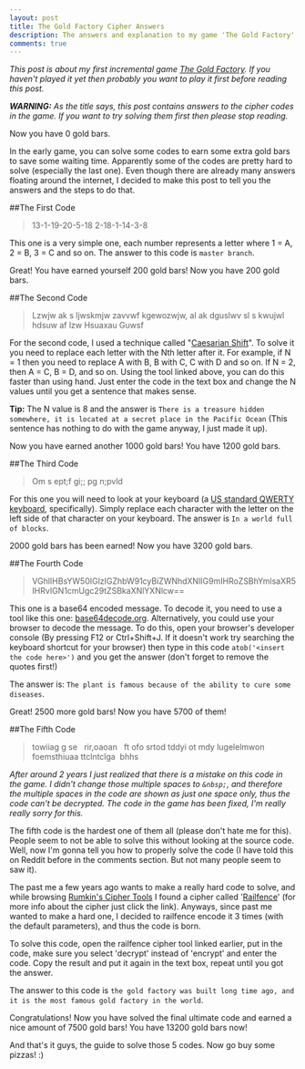 ```yaml
---
layout: post
title: The Gold Factory Cipher Answers
description: The answers and explanation to my game 'The Gold Factory'
comments: true
---
```


<script>
window.onload = function() {
	var gold = 0;
	update();
	setInterval(function() {
		gold++;
		update();
	}, 1000)
	function update() {
		document.getElementById("gb").innerHTML = gold;
		document.getElementById("gb-200").innerHTML = gold + 200;
		document.getElementById("gb-1200").innerHTML = gold + 1200;
		document.getElementById("gb-3200").innerHTML = gold + 3200;
		document.getElementById("gb-5700").innerHTML = gold + 5700;
		document.getElementById("gb-13200").innerHTML = gold + 13200;
	}
};
</script>

*This post is about my first incremental game [The Gold Factory](http://gamehelp16.github.io/thegoldfactory/). If you haven't played it yet then probably you want to play it first before reading this post.*

***WARNING:*** *As the title says, this post contains answers to the cipher codes in the game. If you want to try solving them first then please stop reading.*

Now you have <span id="gb">0</span> gold bars.

In the early game, you can solve some codes to earn some extra gold bars to save some waiting time. Apparently some of the codes are pretty hard to solve (especially the last one). Even though there are already many answers floating around the internet, I decided to make this post to tell you the answers and the steps to do that.

##The First Code

> 13-1-19-20-5-18 2-18-1-14-3-8

This one is a very simple one, each number represents a letter where 1 = A, 2 = B, 3 = C and so on. The answer to this code is `master branch`.

Great! You have earned yourself 200 gold bars! Now you have <span id="gb-200">200</span> gold bars.

##The Second Code

> Lzwjw ak s ljwskmjw zavvwf kgewozwjw, al ak dguslwv sl s kwujwl hdsuw af lzw Hsuaxau Guwsf

For the second code, I used a technique called "[Caesarian Shift](http://rumkin.com/tools/cipher/caesar.php)". To solve it you need to replace each letter with the Nth letter after it. For example, if N = 1 then you need to replace A with B, B with C, C with D and so on. If N = 2, then A = C, B = D, and so on. Using the tool linked above, you can do this faster than using hand. Just enter the code in the text box and change the N values until you get a sentence that makes sense.

**Tip:** The N value is 8 and the answer is `There is a treasure hidden somewhere, it is located at a secret place in the Pacific Ocean` (This sentence has nothing to do with the game anyway, I just made it up).

Now you have earned another 1000 gold bars! You have <span id="gb-1200">1200</span> gold bars.

##The Third Code

> Om s ept;f gi;; pg n;pvld

For this one you will need to look at your keyboard (a [US standard QWERTY keyboard](https://upload.wikimedia.org/wikipedia/commons/3/3a/Qwerty.svg), specifically). Simply replace each character with the letter on the left side of that character on your keyboard. The answer is `In a world full of blocks`.

2000 gold bars has been earned! Now you have <span id="gb-3200">3200</span> gold bars.

##The Fourth Code

> VGhlIHBsYW50IGlzIGZhbW91cyBiZWNhdXNlIG9mIHRoZSBhYmlsaXR5IHRvIGN1cmUgc29tZSBkaXNlYXNlcw==

This one is a base64 encoded message. To decode it, you need to use a tool like this one: [base64decode.org](https://www.base64decode.org/). Alternatively, you could use your browser to decode the message. To do this, open your browser's developer console (By pressing F12 or Ctrl+Shift+J. If it doesn't work try searching the keyboard shortcut for your browser) then type in this code `atob('<insert the code here>')` and you get the answer (don't forget to remove the quotes first!)

The answer is: `The plant is famous because of the ability to cure some diseases`.

Great! 2500 more gold bars! Now you have <span id="gb-5700">5700</span> of them!

##The Fifth Code

> towiiag g se&nbsp;&nbsp;&nbsp;rir,oaoan&nbsp;&nbsp;&nbsp;ft ofo srtod tddyi ot mdy lugelelmwon foemsthiuaa ttclntclga&nbsp;&nbsp;bhhs

*After around 2 years I just realized that there is a mistake on this code in the game. I didn't change those multiple spaces to `&nbsp;`, and therefore the multiple spaces in the code are shown as just one space only, thus the code can't be decrypted. The code in the game has been fixed, I'm really really sorry for this.*

The fifth code is the hardest one of them all (please don't hate me for this). People seem to not be able to solve this without looking at the source code. Well, now I'm gonna tell you how to properly solve the code (I have told this on Reddit before in the comments section. But not many people seem to saw it).

The past me a few years ago wants to make a really hard code to solve, and while browsing [Rumkin's Cipher Tools](http://rumkin.com/tools/cipher/) I found a cipher called '[Railfence](http://rumkin.com/tools/cipher/railfence.php)' (for more info about the cipher just click the link). Anyways, since past me wanted to make a hard one, I decided to railfence encode it 3 times (with the default parameters), and thus the code is born.

To solve this code, open the railfence cipher tool linked earlier, put in the code, make sure you select 'decrypt' instead of 'encrypt' and enter the code. Copy the result and put it again in the text box, repeat until you got the answer.

The answer to this code is `the gold factory was built long time ago, and it is the most famous gold factory in the world`.

Congratulations! Now you have solved the final ultimate code and earned a nice amount of 7500 gold bars! You have <span id="gb-13200">13200</span> gold bars now!

And that's it guys, the guide to solve those 5 codes. Now go buy some pizzas! :)
